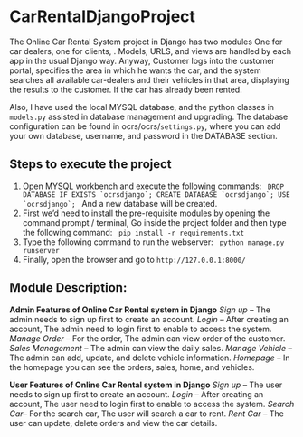 # CarRentalDjangoProject

The Online Car Rental System project in Django has two modules One for car dealers, one for clients, . Models, URLS, and views are handled by each app in the usual Django way. 
Anyway, Customer logs into the customer portal, specifies the area in which he wants the car, and the system searches all available car-dealers and their vehicles in that area, displaying the results to the customer. If the car has already been rented.

Also, I have used the local MYSQL database, and the python classes in `models.py` assisted in database management and upgrading. The database configuration can be found in ocrs/ocrs/`settings.py`, where you can add your own database, username, and password in the DATABASE section.

## Steps to execute the project

1. Open MYSQL workbench and execute the following commands: ``` DROP DATABASE IF EXISTS `ocrsdjango`; CREATE DATABASE `ocrsdjango`; USE `ocrsdjango`; ``` And a new database will be created.
2. First we’d need to install the pre-requisite modules by opening the command prompt / terminal, Go inside the project folder and then type the following command: ``` pip install -r requirements.txt ```
3. Type the following command to run the webserver: ``` python manage.py runserver ```
4. Finally, open the browser and go to `http://127.0.0.1:8000/`

## Module Description:
**Admin Features of Online Car Rental system in Django**
*Sign up –* The admin needs to sign up first to create an account.
*Login –* After creating an account, The admin need to login first to enable to access the system.
*Manage Order –* For the order, The admin can view order of the customer.
*Sales Management –* The admin can view the daily sales.
*Manage Vehicle –* The admin can add, update, and delete vehicle information.
*Homepage –* In the homepage you can see the orders, sales, home, and vehicles.

**User Features of Online Car Rental system in Django**
*Sign up –* The user needs to sign up first to create an account.
*Login –* After creating an account, The user need to login first to enable to access the system.
*Search Car–* For the search car, The user will search a car to rent.
*Rent Car –* The user can update, delete orders and view the car details.

